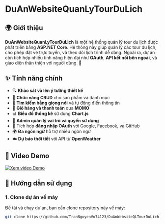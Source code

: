 # DuAnWebsiteQuanLyTourDuLich

## 🌍 Giới thiệu
**DuAnWebsiteQuanLyTourDuLich** là một hệ thống quản lý tour du lịch được phát triển bằng **ASP.NET Core**. Hệ thống này giúp quản lý các tour du lịch, cho phép đặt vé trực tuyến, và theo dõi lịch trình dễ dàng. Ngoài ra, dự án còn tích hợp nhiều tính năng hiện đại như **OAuth**, **API kết nối bên ngoài**, và giao diện thân thiện với người dùng. 🚀

## ✨ Tính năng chính
- 🔍 **Khảo sát và lên ý tưởng thiết kế**
- 📝 **Chức năng CRUD** cho sản phẩm và danh mục
- 🎤 **Tìm kiếm bằng giọng nói** và tự động điền thông tin
- 🛒 **Giỏ hàng và thanh toán** qua **MOMO**
- 📊 **Biểu đồ thống kê** sử dụng **Chart.js**
- 👥 **Admin quản lý vai trò và quyền sử dụng**
- 🔐 Tích hợp **đăng nhập OAuth** với Google, Facebook, và GitHub
- 🌍 **Đa ngôn ngữ** hỗ trợ nhiều ngôn ngữ
- ☁️ **Dự báo thời tiết** với API từ **OpenWeather**

## 🎥 Video Demo
[![Xem video Demo](https://drive.google.com/drive/folders/1OrnXuLSIHXpWI4-G8qu7wVqbpVL7m4Yy?usp=sharing)](https://drive.google.com/drive/folders/1OrnXuLSIHXpWI4-G8qu7wVqbpVL7m4Yy?usp=sharing)

## 🚀 Hướng dẫn sử dụng
### 1. Clone dự án về máy
Để tải và chạy dự án, bạn cần clone repository này về máy:
   ```bash
   git clone https://github.com/TranNguyenVu74123/DuAnWebsiteQLTourDuLich.git
